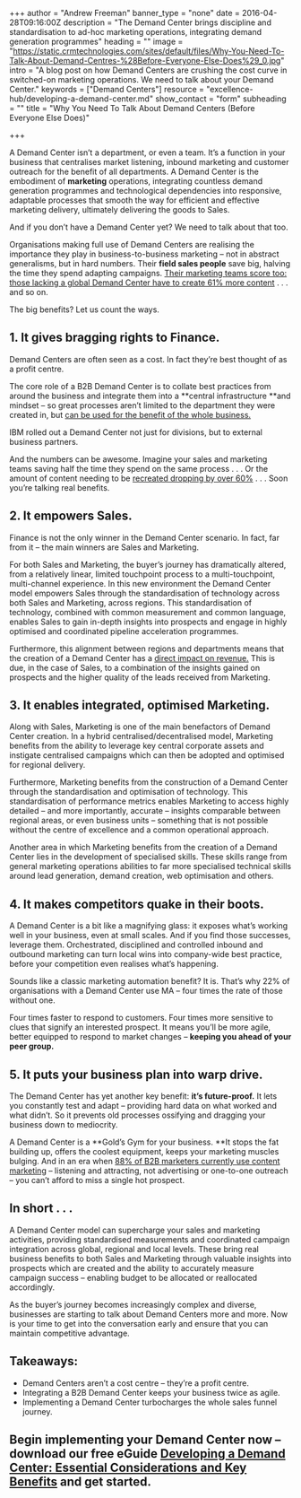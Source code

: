 +++
author = "Andrew Freeman"
banner_type = "none"
date = 2016-04-28T09:16:00Z
description = "The Demand Center brings discipline and standardisation to ad-hoc marketing operations, integrating demand generation programmes"
heading = ""
image = "https://static.crmtechnologies.com/sites/default/files/Why-You-Need-To-Talk-About-Demand-Centres-%28Before-Everyone-Else-Does%29_0.jpg"
intro = "A blog post on how Demand Centers are crushing the cost curve in switched-on marketing operations. We need to talk about your Demand Center."
keywords = ["Demand Centers"]
resource = "excellence-hub/developing-a-demand-center.md"
show_contact = "form"
subheading = ""
title = "Why You Need To Talk About Demand Centers (Before Everyone Else Does)"

+++

A Demand Center isn’t a department, or even a team. It’s a function in your business that centralises market listening, inbound marketing and customer outreach for the benefit of all departments. A Demand Center is the embodiment of **marketing** operations, integrating countless demand generation programmes and technological dependencies into responsive, adaptable processes that smooth the way for efficient and effective marketing delivery, ultimately delivering the goods to Sales.

And if you don’t have a Demand Center yet? We need to talk about that too.

Organisations making full use of Demand Centers are realising the importance they play in business-to-business marketing – not in abstract generalisms, but in hard numbers. Their **field sales people** save big, halving the time they spend adapting campaigns. [Their marketing teams score too: those lacking a global Demand Center have to create 61% more content](https://www.siriusdecisions.com/Blog/2013/Sep/Should-Your-Organization-Create-a-Demand-Center.aspx) . . . and so on.

The big benefits? Let us count the ways.

## 1\. It gives bragging rights to Finance.

Demand Centers are often seen as a cost. In fact they’re best thought of as a profit centre.

The core role of a B2B Demand Center is to collate best practices from around the business and integrate them into a **central infrastructure **and mindset – so great processes aren’t limited to the department they were created in, but [can be used for the benefit of the whole business.](http://www.mckinsey.com/business-functions/marketing-and-sales/our-insights/the-coming-era-of-on-demand-marketing) 

IBM rolled out a Demand Center not just for divisions, but to external business partners.

And the numbers can be awesome. Imagine your sales and marketing teams saving half the time they spend on the same process . . . Or the amount of content needing to be [recreated dropping by over 60%](https://www.siriusdecisions.com/Blog/2013/Sep/Should-Your-Organization-Create-a-Demand-Center.aspx) . . . Soon you’re talking real benefits.

## 2\. It empowers Sales.

Finance is not the only winner in the Demand Center scenario. In fact, far from it – the main winners are Sales and Marketing.

For both Sales and Marketing, the buyer’s journey has dramatically altered, from a relatively linear, limited touchpoint process to a multi-touchpoint, multi-channel experience. In this new environment the Demand Center model empowers Sales through the standardisation of technology across both Sales and Marketing, across regions. This standardisation of technology, combined with common measurement and common language, enables Sales to gain in-depth insights into prospects and engage in highly optimised and coordinated pipeline acceleration programmes.

Furthermore, this alignment between regions and departments means that the creation of a Demand Center has a [direct impact on revenue.](https://www.linkedin.com/pulse/5-ways-your-organisation-would-benefit-from-demand-centre-harvey) This is due, in the case of Sales, to a combination of the insights gained on prospects and the higher quality of the leads received from Marketing.

## 3\. It enables integrated, optimised Marketing.

Along with Sales, Marketing is one of the main benefactors of Demand Center creation. In a hybrid centralised/decentralised model, Marketing benefits from the ability to leverage key central corporate assets and instigate centralised campaigns which can then be adopted and optimised for regional delivery.

Furthermore, Marketing benefits from the construction of a Demand Center through the standardisation and optimisation of technology. This standardisation of performance metrics enables Marketing to access highly detailed – and more importantly, accurate – insights comparable between regional areas, or even business units – something that is not possible without the centre of excellence and a common operational approach.

Another area in which Marketing benefits from the creation of a Demand Center lies in the development of specialised skills. These skills range from general marketing operations abilities to far more specialised technical skills around lead generation, demand creation, web optimisation and others.

## 4\. It makes competitors quake in their boots.

A Demand Center is a bit like a magnifying glass: it exposes what’s working well in your business, even at small scales. And if you find those successes, leverage them. Orchestrated, disciplined and controlled inbound and outbound marketing can turn local wins into company-wide best practice, before your competition even realises what’s happening.

Sounds like a classic marketing automation benefit? It is. That’s why 22% of organisations with a Demand Center use MA – four times the rate of those without one.

Four times faster to respond to customers. Four times more sensitive to clues that signify an interested prospect. It means you’ll be more agile, better equipped to respond to market changes – **keeping you ahead of your peer group.**

## 5\. It puts your business plan into warp drive.

The Demand Center has yet another key benefit: **it’s future-proof.** It lets you constantly test and adapt – providing hard data on what worked and what didn’t. So it prevents old processes ossifying and dragging your business down to mediocrity.

A Demand Center is a **Gold’s Gym for your business. **It stops the fat building up, offers the coolest equipment, keeps your marketing muscles bulging. And in an era when [88% of B2B marketers currently use content marketing](http://www.forbes.com/sites/jaysondemers/2015/12/10/35-content-marketing-statistics-you-need-to-know-in-2016/#2a4527304363) – listening and attracting, not advertising or one-to-one outreach – you can’t afford to miss a single hot prospect. 

## In short . . . 

A Demand Center model can supercharge your sales and marketing activities, providing standardised measurements and coordinated campaign integration across global, regional and local levels. These bring real business benefits to both Sales and Marketing through valuable insights into prospects which are created and the ability to accurately measure campaign success – enabling budget to be allocated or reallocated accordingly.

As the buyer’s journey becomes increasingly complex and diverse, businesses are starting to talk about Demand Centers more and more. Now is your time to get into the conversation early and ensure that you can maintain competitive advantage.

## Takeaways:

*   Demand Centers aren’t a cost centre – they’re a profit centre.
*   Integrating a B2B Demand Center keeps your business twice as agile.
*   Implementing a Demand Center turbocharges the whole sales funnel journey.

##  Begin implementing your Demand Center now – download our free eGuide [Developing a Demand Center: Essential Considerations and Key Benefits](http://interact.crmtechnologies.com/developing-a-demand-center) and get started.
